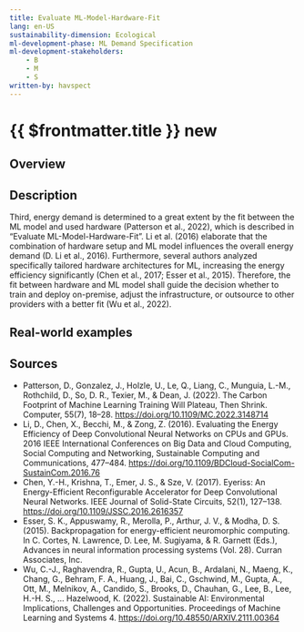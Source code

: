 ```yaml
---
title: Evaluate ML-Model-Hardware-Fit
lang: en-US
sustainability-dimension: Ecological
ml-development-phase: ML Demand Specification
ml-development-stakeholders: 
    - B
    - M
    - S
written-by: havspect
---
```


<script setup>
import DPOverview from '../../components/DPOverview.vue'
</script>


# {{ $frontmatter.title }} <Badge type="tip">new</Badge>

## Overview
<DPOverview />

## Description
Third, energy demand is determined to a great extent by the fit between the ML model and used hardware (Patterson et al., 2022), which is described in “Evaluate ML-Model-Hardware-Fit”. Li et al. (2016) elaborate that the combination of hardware setup and ML model influences the overall energy demand (D. Li et al., 2016). Furthermore, several authors analyzed specifically tailored hardware architectures for ML, increasing the energy efficiency significantly (Chen et al., 2017; Esser et al., 2015). Therefore, the fit between hardware and ML model shall guide the decision whether to train and deploy on-premise, adjust the infrastructure, or outsource to other providers with a better fit (Wu et al., 2022).

## Real-world examples 


## Sources
- Patterson, D., Gonzalez, J., Holzle, U., Le, Q., Liang, C., Munguia, L.-M., Rothchild, D., So, D. R., Texier, M., & Dean, J. (2022). The Carbon Footprint of Machine Learning Training Will Plateau, Then Shrink. Computer, 55(7), 18–28. https://doi.org/10.1109/MC.2022.3148714
- Li, D., Chen, X., Becchi, M., & Zong, Z. (2016). Evaluating the Energy Efficiency of Deep Convolutional Neural Networks on CPUs and GPUs. 2016 IEEE International Conferences on Big Data and Cloud Computing, Social Computing and Networking, Sustainable Computing and Communications, 477–484. https://doi.org/10.1109/BDCloud-SocialCom-SustainCom.2016.76
- Chen, Y.-H., Krishna, T., Emer, J. S., & Sze, V. (2017). Eyeriss: An Energy-Efficient Reconfigurable Accelerator for Deep Convolutional Neural Networks. IEEE Journal of Solid-State Circuits, 52(1), 127–138. https://doi.org/10.1109/JSSC.2016.2616357
- Esser, S. K., Appuswamy, R., Merolla, P., Arthur, J. V., & Modha, D. S. (2015). Backpropagation for energy-efficient neuromorphic computing. In C. Cortes, N. Lawrence, D. Lee, M. Sugiyama, & R. Garnett (Eds.), Advances in neural information processing systems (Vol. 28). Curran Associates, Inc.
- Wu, C.-J., Raghavendra, R., Gupta, U., Acun, B., Ardalani, N., Maeng, K., Chang, G., Behram, F. A., Huang, J., Bai, C., Gschwind, M., Gupta, A., Ott, M., Melnikov, A., Candido, S., Brooks, D., Chauhan, G., Lee, B., Lee, H.-H. S., … Hazelwood, K. (2022). Sustainable AI: Environmental Implications, Challenges and Opportunities. Proceedings of Machine Learning and Systems 4. https://doi.org/10.48550/ARXIV.2111.00364
